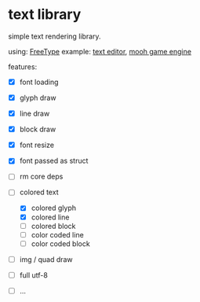 
# text library

simple text rendering library. <br>

using:   [FreeType](https://freetype.org/index.html)
example: [text editor](https://github.com/phil-stein/text-editor), [mooh game engine](https://github.com/phil-stein/mooh_engine)


features:

- [x] font loading
- [x] glyph draw
- [x] line draw
- [x] block draw
- [x] font resize
- [x] font passed as struct
- [ ] rm core deps
- [ ] colored text
  - [x] colored glyph
  - [x] colored line
  - [ ] colored block
  - [ ] color coded line
  - [ ] color coded block

- [ ] img / quad draw
- [ ] full utf-8
- [ ] ...

